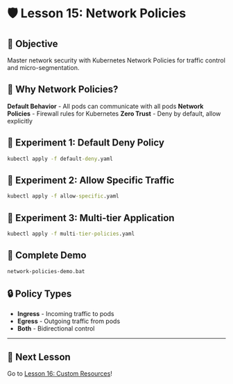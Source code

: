 # 🛡️ Lesson 15: Network Policies

## 🎯 Objective
Master network security with Kubernetes Network Policies for traffic control and micro-segmentation.

## 🤔 Why Network Policies?

**Default Behavior** - All pods can communicate with all pods
**Network Policies** - Firewall rules for Kubernetes
**Zero Trust** - Deny by default, allow explicitly

## 🧪 Experiment 1: Default Deny Policy

```cmd
kubectl apply -f default-deny.yaml
```

## 🧪 Experiment 2: Allow Specific Traffic

```cmd
kubectl apply -f allow-specific.yaml
```

## 🧪 Experiment 3: Multi-tier Application

```cmd
kubectl apply -f multi-tier-policies.yaml
```

## 🚀 Complete Demo

```cmd
network-policies-demo.bat
```

## 🔒 Policy Types

- **Ingress** - Incoming traffic to pods
- **Egress** - Outgoing traffic from pods
- **Both** - Bidirectional control

---

## 🎯 Next Lesson

Go to [Lesson 16: Custom Resources](../16-custom-resources/)!